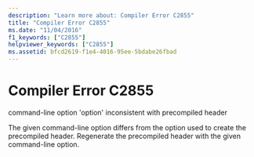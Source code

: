```yaml
---
description: "Learn more about: Compiler Error C2855"
title: "Compiler Error C2855"
ms.date: "11/04/2016"
f1_keywords: ["C2855"]
helpviewer_keywords: ["C2855"]
ms.assetid: bfcd2619-f1e4-4016-95ee-5bdabe26fbad
---
```

# Compiler Error C2855

command-line option 'option' inconsistent with precompiled header

The given command-line option differs from the option used to create the precompiled header. Regenerate the precompiled header with the given command-line option.

